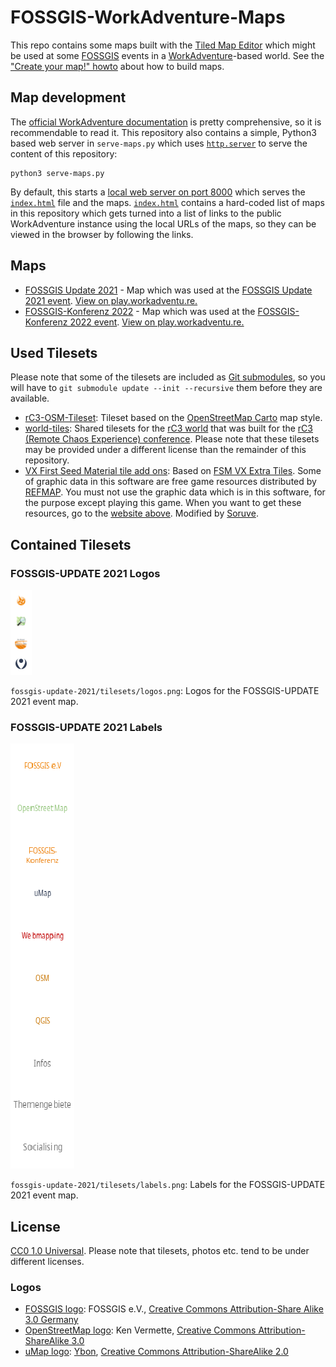 # FOSSGIS-WorkAdventure-Maps

This repo contains some maps built with the [Tiled Map Editor](https://www.mapeditor.org/) which might be used at some [FOSSGIS](https://fossgis.de/) events in a [WorkAdventure](https://workadventu.re/)-based world. See the ["Create your map!" howto](https://workadventu.re/create-map.html) about how to build maps.

## Map development

The [official WorkAdventure documentation](https://workadventu.re/map-building/) is pretty comprehensive, so it is recommendable to read it. This repository also contains a simple, Python3 based web server in `serve-maps.py` which uses [`http.server`](https://docs.python.org/3/library/http.server.html) to serve the content of this repository:

	python3 serve-maps.py

By default, this starts a [local web server on port 8000](http://localhost:8000) which serves the [`index.html`](index.html) file and the maps. [`index.html`](index.html) contains a hard-coded list of maps in this repository which gets turned into a list of links to the public WorkAdventure instance using the local URLs of the maps, so they can be viewed in the browser by following the links.

## Maps

- [FOSSGIS Update 2021](fossgis-update-2021/fossgis-update.json) - Map which was used at the [FOSSGIS Update 2021 event](https://fossgis.de/news/2020_12_04_fossgis-update/). [View on play.workadventu.re.](https://play.workadventu.re/_/global/fossgis.github.io/FOSSGIS-WorkAdventure-Maps/fossgis-update-2021/fossgis-update.json)
- [FOSSGIS-Konferenz 2022](fossgis-2022/base.json) - Map which was used at the [FOSSGIS-Konferenz 2022 event](https://fossgis-konferenz.de/2022/). [View on play.workadventu.re.](https://play.workadventu.re/_/global/fossgis.github.io/FOSSGIS-WorkAdventure-Maps/fossgis-2022/base.json)

## Used Tilesets

Please note that some of the tilesets are included as [Git submodules](https://git-scm.com/book/en/v2/Git-Tools-Submodules), so you will have to `git submodule update --init --recursive` them before they are available.

* [rC3-OSM-Tileset](https://github.com/mstock/rC3-OSM-Tileset): Tileset based on the [OpenStreetMap Carto](https://github.com/gravitystorm/openstreetmap-carto) map style.
* [world-tiles](https://git.cccv.de/rc3/world-tiles): Shared tilesets for the [rC3 world](https://rc3.world) that was built for the [rC3 (Remote Chaos Experience) conference](https://events.ccc.de/2020/09/04/rc3-remote-chaos-experience/). Please note that these tilesets may be provided under a different license than the remainder of this repository.
* [VX First Seed Material tile add ons](https://rmgamematerial.wordpress.com/2011/04/10/fsmtiles/): Based on [FSM VX Extra Tiles](https://web.archive.org/web/20131206031935/http://www.tekepon.net/fsm/modules/refmap/index.php?mode=vx-map). Some of graphic data in this software are free game resources distributed by [REFMAP](http://www.tekepon.net/fsm). You must not use the graphic data which is in this software, for the purpose except playing this game. When you want to get these resources, go to the [website above](https://web.archive.org/web/20131211164046/http://www.tekepon.net/fsm/modules/refmap/index.php). Modified by [Soruve](https://rmgamematerial.wordpress.com/author/soruve/).

## Contained Tilesets

### FOSSGIS-UPDATE 2021 Logos

![FOSSGIS-UPDATE Logos](fossgis-update-2021/tilesets/logos.png)

`fossgis-update-2021/tilesets/logos.png`: Logos for the FOSSGIS-UPDATE 2021 event map.

### FOSSGIS-UPDATE 2021 Labels

![FOSSGIS-UPDATE Labels](fossgis-update-2021/tilesets/labels.png)

`fossgis-update-2021/tilesets/labels.png`: Labels for the FOSSGIS-UPDATE 2021 event map.

## License

[CC0 1.0 Universal](https://creativecommons.org/publicdomain/zero/1.0/). Please note that tilesets, photos etc. tend to be under different licenses.

### Logos

* [FOSSGIS logo](https://commons.wikimedia.org/wiki/File:FOSSGIS_Logo.png): FOSSGIS e.V., [Creative Commons Attribution-Share Alike 3.0 Germany](https://creativecommons.org/licenses/by-sa/3.0/de/deed.en)
* [OpenStreetMap logo](https://wiki.openstreetmap.org/wiki/File:Public-images-osm_logo.svg): Ken Vermette, [Creative Commons Attribution-ShareAlike 3.0](https://creativecommons.org/licenses/by-sa/3.0/)
* [uMap logo](https://wiki.openstreetmap.org/wiki/File:Umap_logo.svg): [Ybon](https://wiki.openstreetmap.org/wiki/User:Ybon), [Creative Commons Attribution-ShareAlike 2.0](https://creativecommons.org/licenses/by-sa/2.0/)


